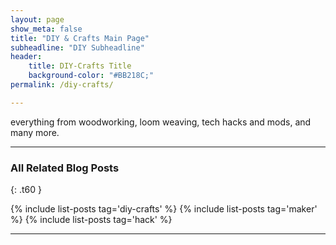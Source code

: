 ```yaml
---
layout: page
show_meta: false
title: "DIY & Crafts Main Page"
subheadline: "DIY Subheadline"
header:
    title: DIY-Crafts Title
    background-color: "#BB218C;"
permalink: /diy-crafts/

---
```


everything from woodworking, loom weaving, tech hacks and mods, and many more.

---

### All Related Blog Posts
{: .t60 }

{% include list-posts tag='diy-crafts' %}
{% include list-posts tag='maker' %}
{% include list-posts tag='hack' %}



---
